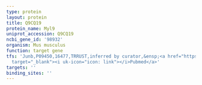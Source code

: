 ```yaml
---
type: protein
layout: protein
title: Q9CQ19
protein_name: Myl9
uniprot_accession: Q9CQ19
ncbi_gene_id: '98932'
organism: Mus musculus
function: target gene
tfs: 'Junb,P09450,16477,TRRUST,inferred by curator,&ensp;<a href="https://www.ncbi.nlm.nih.gov/pubmed/?term=20551518%5Buid%5D"
  target="_blank"><i uk-icon="icon: link"></i>Pubmed</a>'
targets: ''
binding_sites: ''
---
```

